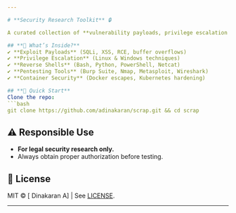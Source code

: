 ```yaml
---  

# **Security Research Toolkit** 🔒  

A curated collection of **vulnerability payloads, privilege escalation techniques, pentesting tool guides, and shell scripting** for security professionals and ethical hackers.  

## **📌 What’s Inside?**  
✔ **Exploit Payloads** (SQLi, XSS, RCE, buffer overflows)  
✔ **Privilege Escalation** (Linux & Windows techniques)  
✔ **Reverse Shells** (Bash, Python, PowerShell, Netcat)  
✔ **Pentesting Tools** (Burp Suite, Nmap, Metasploit, Wireshark)  
✔ **Container Security** (Docker escapes, Kubernetes hardening)  

## **🚀 Quick Start**  
Clone the repo:  
```bash
git clone https://github.com/adinakaran/scrap.git && cd scrap
```
## **⚠️ Responsible Use**  
- **For legal security research only.**  
- Always obtain proper authorization before testing.  

## **📜 License**  
MIT © [ Dinakaran A] | See [LICENSE](LICENSE).  

---  
```


